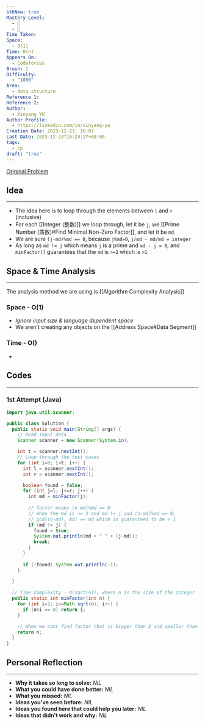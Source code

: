 ```yaml
---
sthNew: true
Mastery Level:
  - 📗
  - 📕
Time Taken: 
Space:
  - O(1)
Time: O(n)
Appears On:
  - Codeforces
Brush: 1
Difficulty:
  - "1000"
Area:
  - data structure
Reference 1: 
Reference 2: 
Author:
  - Xinyang YU
Author Profile:
  - https://linkedin.com/in/xinyang-yu
Creation Date: 2023-12-23, 16:07
Last Date: 2023-12-23T16:24:27+08:00
tags:
  - cp
draft: "true"
---
```

[Original Problem]()
## Idea
---
- The idea here is to loop through the elements between `l` and `r` (inclusive)
- For each [[Integer (整数)]] we loop through, let it be `j`, we [[Prime Number (质数)#Find Minimal Non-Zero Factor]], and let it be `md`. 
- We are sure `(j-md)%md == 0`, because `j%md=0`, `j/md - md/md = integer`
- As long as `md != j` which means `j` is a prime and `md - j = 0`, and `minFactor()` guarantees that the `md` is `>=2` which is `>1` 


## Space & Time Analysis
---
The analysis method we are using is [[Algorithm Complexity Analysis]]
### Space - O(1)
- *Ignore input size & language dependent space*
- We aren't creating any objects on the [[Address Space#Data Segment]]
### Time - O()
- 
 

## Codes
---
### 1st Attempt (Java)
```java
import java.util.Scanner;

public class Solution {
  public static void main(String[] args) {
    // Read input data
    Scanner scanner = new Scanner(System.in);

    int t = scanner.nextInt();
    // Loop through the test cases
    for (int i=0; i<t; i++) {
      int l = scanner.nextInt();
      int r = scanner.nextInt();

      boolean found = false;
      for (int j=l; j<=r; j++) {
        int md = minFactor(j);
        
        // factor means (n-md)%md == 0
        // When the md is >= 2 and md != j and (n-md)%md == 0,  
        // gcd((n-md), md) == md which is guaranteed to be > 1
        if (md != j) {
          found = true;
          System.out.println(md + " " + (j-md));
          break;
        }
      }
      
      if (!found) System.out.println(-1);
    }
    
  }

  // Time Complexity - O(sqrt(n)), where n is the size of the integer
  public static int minFactor(int n) {
    for (int i=2; i<=Math.sqrt(n); i++) {
      if (n%i == 0) return i;
    }

    // When we cant find factor that is bigger than 2 and smaller than n
    return n;
  }
}
```

## Personal Reflection
---
- **Why it takes so long to solve:** *NIL*
- **What you could have done better:** *NIL*
- **What you missed:** *NIL*
- **Ideas you've seen before:** *NIL*
- **Ideas you found here that could help you later:** *NIL*
- **Ideas that didn't work and why:** *NIL*